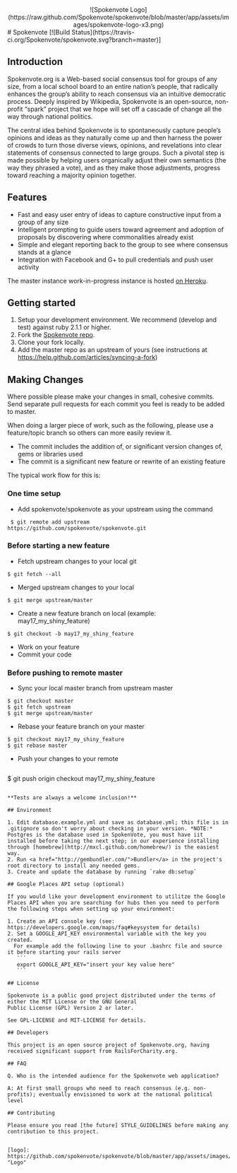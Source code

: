 <center>![Spokenvote Logo](https://raw.github.com/Spokenvote/spokenvote/blob/master/app/assets/images/spokenvote-logo-x3.png)</center>
# Spokenvote [![Build Status](https://travis-ci.org/Spokenvote/spokenvote.svg?branch=master)]

## Introduction
Spokenvote.org is a Web-based social consensus tool for groups of any size, from a local school board to an entire nation’s people, that radically enhances the group’s ability to reach consensus via an intuitive democratic process. Deeply inspired by Wikipedia, Spokenvote is an open-source, non-profit “spark” project that we hope will set off a cascade of change all the way through national politics.

The central idea behind Spokenvote is to spontaneously capture people’s opinions and ideas as they naturally come up and then harness the power of crowds to turn those diverse views, opinions, and revelations into clear statements of consensus connected to large groups. Such a pivotal step is made possible by helping users organically adjust their own semantics (the way they phrased a vote), and as they make those adjustments, progress toward reaching a majority opinion together.

## Features

* Fast and easy user entry of ideas to capture constructive input from a group of any size
* Intelligent prompting to guide users toward agreement and adoption of proposals by discovering where commonalities already exist
* Simple and elegant reporting back to the group to see where consensus stands at a glance
* Integration with Facebook and G+ to pull credentials and push user activity

The master instance work-in-progress instance is hosted <a href="http://spokenvote.herokuapp.com/">on Heroku</a>.

## Getting started

1. Setup your development environment. We recommend (develop and test) against ruby 2.1.1 or higher.
2. Fork the <a href="https://github.com/spokenvote/spokenvote" target="_blank">Spokenvote repo</a>.
3. Clone your fork locally.
4. Add the master repo as an upstream of yours (see instructions at https://help.github.com/articles/syncing-a-fork)

## Making Changes

Where possible please make your changes in small, cohesive commits. Send separate pull requests for each commit you feel is ready to be added to master.

When doing a larger piece of work, such as the following, please use a feature/topic branch so others can more easily review it.

* The commit includes the addition of, or significant version changes of, gems or libraries used
* The commit is a significant new feature or rewrite of an existing feature

The typical work flow for this is:

### One time setup
 - Add spokenvote/spokenvote as your upstream using the command
 ```
  $ git remote add upstream https://github.com/spokenvote/spokenvote.git
 ```
### Before starting a new feature
 - Fetch upstream changes to your local git
  ```
  $ git fetch --all
  ```
 - Merged upstream changes to your local
  ```
  $ git merge upstream/master
  ```
 - Create a new feature branch on local (example: may17_my_shiny_feature)
  ```
  $ git checkout -b may17_my_shiny_feature
  ```
 - Work on your feature
 - Commit your code

### Before pushing to remote master
 - Sync your local master branch from upstream master
  ```
  $ git checkout master
  $ git fetch upstream
  $ git merge upstream/master
  ```
 - Rebase your feature branch on your master
  ```
  $ git checkout may17_my_shiny_feature
  $ git rebase master
  ```
 - Push your changes to your remote
   ```
  $ git push origin checkout may17_my_shiny_feature
   ```

**Tests are always a welcome inclusion!**

## Environment

1. Edit database.example.yml and save as database.yml; this file is in .gitignore so don't worry about checking in your version. *NOTE:* Postgres is the database used in SpokenVote, you must have iit installed before taking the next step; in our experience installing through [homebrew](http://mxcl.github.com/homebrew/) is the easiest way.
2. Run <a href="http://gembundler.com/">Bundler</a> in the project's root directory to install any needed gems.
3. Create and update the database by running `rake db:setup`

## Google Places API setup (optional)

If you would like your development environment to utilitze the Google Places API when you are searching for hubs then you need to perform the following steps when setting up your environment:

1. Create an API console key (see: https://developers.google.com/maps/faq#keysystem for details)
2. Set a GOOGLE_API_KEY environmental variable with the key you created.
     For example add the following line to your .bashrc file and source it before starting your rails server
      ```
      export GOOGLE_API_KEY="insert your key value here"
      ```

## License

Spokenvote is a public good project distributed under the terms of either the MIT License or the GNU General
Public License (GPL) Version 2 or later.

See GPL-LICENSE and MIT-LICENSE for details.

## Developers

This project is an open source project of Spokenvote.org, having received significant support from RailsForCharity.org.

## FAQ

Q. Who is the intended audience for the Spokenvote web application?

A: At first small groups who need to reach consensus (e.g. non-profits); eventually envisioned to work at the national political level

## Contributing

Please ensure you read [the future] STYLE_GUIDELINES before making any contribution to this project.


[logo]: https://github.com/spokenvote/spokenvote/blob/master/app/assets/images/bluefull.png "Logo"